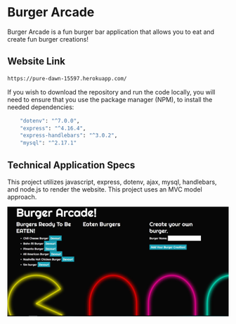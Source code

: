 # Burger Arcade

Burger Arcade is a fun burger bar application that allows you to eat and create fun burger creations!

## Website Link

```bash
https://pure-dawn-15597.herokuapp.com/
```

If you wish to download the repository and run the code locally, you will need to ensure that you use the package manager (NPM), to install the needed dependencies:

```bash
    "dotenv": "^7.0.0",
    "express": "^4.16.4",
    "express-handlebars": "^3.0.2",
    "mysql": "^2.17.1"
```

## Technical Application Specs

This project utilizes javascript, express, dotenv, ajax, mysql, handlebars, and node.js to render the website.  This project uses an MVC model approach. 

![Burger Arcade](/public/assets/img/burgerarcade.JPG)
